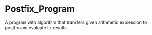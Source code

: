 # Postfix_Program
A program with algorithm that transfers given arithmetic expression to postfix and evaluate its results
